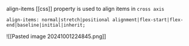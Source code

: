 align-items [[css]] property is used to align items in `cross axis`

`align-items: normal|stretch|positional alignment|flex-start|flex-end|baseline|initial|inherit;`

![[Pasted image 20241001224845.png]]


